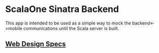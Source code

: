 # ScalaOne Sinatra Backend

This app is intended to be used as a simple way to mock the backend<->mobile communications until the Scala server is built.

## [Web Design Specs](https://github.com/magneticbear/scalaone_sinatra/blob/master/design/Web%20Design%20Specs.md)